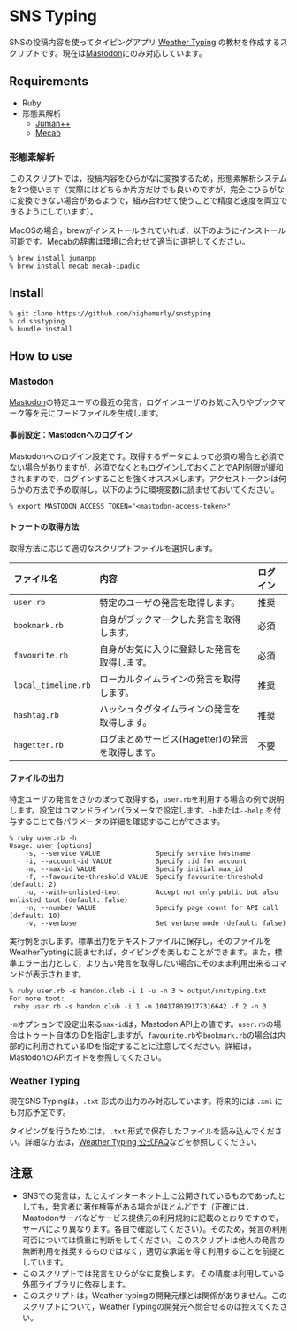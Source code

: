 # SNS Typing

SNSの投稿内容を使ってタイピングアプリ [Weather Typing](https://denasu.com/software/weathertyping.html) の教材を作成するスクリプトです。現在は[Mastodon](https://github.com/tootsuite/mastodon)にのみ対応しています。

## Requirements

- Ruby
- 形態素解析
	- [Juman++](http://nlp.ist.i.kyoto-u.ac.jp/index.php?JUMAN++)
	- [Mecab](https://www.mlab.im.dendai.ac.jp/~yamada/ir/MorphologicalAnalyzer/MeCab.html)

### 形態素解析

このスクリプトでは，投稿内容をひらがなに変換するため，形態素解析システムを2つ使います（実際にはどちらか片方だけでも良いのですが，完全にひらがなに変換できない場合があるようで，組み合わせて使うことで精度と速度を両立できるようにしています）。

MacOSの場合，brewがインストールされていれば，以下のようにインストール可能です。Mecabの辞書は環境に合わせて適当に選択してください。

```
% brew install jumanpp
% brew install mecab mecab-ipadic
```

## Install

```
% git clone https://github.com/highemerly/snstyping
% cd snstyping
% bundle install
```

## How to use

### Mastodon

[Mastodon](https://github.com/tootsuite/mastodon)の特定ユーザの最近の発言，ログインユーザのお気に入りやブックマーク等を元にワードファイルを生成します。

#### 事前設定：Mastodonへのログイン

Mastodonへのログイン設定です。取得するデータによって必須の場合と必須でない場合がありますが，必須でなくともログインしておくことでAPI制限が緩和されますので，ログインすることを強くオススメします。アクセストークンは何らかの方法で予め取得し，以下のように環境変数に読ませておいてください。

```
% export MASTODON_ACCESS_TOKEN="<mastodon-access-token>"
```

#### トゥートの取得方法

取得方法に応じて適切なスクリプトファイルを選択します。

|ファイル名|内容|ログイン|
|:--------|:---|:---|
|`user.rb`|特定のユーザの発言を取得します。|推奨|
|`bookmark.rb`|自身がブックマークした発言を取得します。|必須|
|`favourite.rb`|自身がお気に入りに登録した発言を取得します。|必須|
|`local_timeline.rb`|ローカルタイムラインの発言を取得します。|推奨|
|`hashtag.rb`|ハッシュタグタイムラインの発言を取得します。|推奨|
|`hagetter.rb`|ログまとめサービス(Hagetter)の発言を取得します。|不要|

#### ファイルの出力

特定ユーザの発言をさかのぼって取得する，`user.rb`を利用する場合の例で説明します。設定はコマンドラインパラメータで設定します。`-h`または`--help` を付与することで各パラメータの詳細を確認することができます。

```
% ruby user.rb -h
Usage: user [options]
    -s, --service VALUE              Specify service hostname
    -i, --account-id VALUE           Specify :id for account
    -m, --max-id VALUE               Specify initial max_id
    -f, --favourite-threshold VALUE  Specify favourite-threshold (default: 2)
    -u, --with-unlisted-toot         Accept not only public but also unlisted toot (default: false)
    -n, --number VALUE               Specify page count for API call (default: 10)
    -v, --verbose                    Set verbose mode (default: false)
```

実行例を示します。標準出力をテキストファイルに保存し，そのファイルをWeatherTyptingに読ませれば，タイピングを楽しむことができます。また，標準エラー出力として，より古い発言を取得したい場合にそのまま利用出来るコマンドが表示されます。

```
% ruby user.rb -s handon.club -i 1 -u -n 3 > output/snstyping.txt
For more toot:
 ruby user.rb -s handon.club -i 1 -m 104178019177316642 -f 2 -n 3
```

`-m`オプションで設定出来る`max-id`は，Mastodon API上の値です。`user.rb`の場合はトゥート自体のIDを指定しますが，`favourite.rb`や`bookmark.rb`の場合は内部的に利用されているIDを指定することに注意してください。詳細は，MastodonのAPIガイドを参照してください。

### Weather Typing

現在SNS Typingは，`.txt` 形式の出力のみ対応しています。将来的には `.xml` にも対応予定です。

タイピングを行うためには，`.txt` 形式で保存したファイルを読み込んでください。詳細な方法は，[Weather Typing 公式FAQ](https://denasu.com/software/wtfaq.html)などを参照してください。

## 注意

- SNSでの発言は，たとえインターネット上に公開されているものであったとしても，発言者に著作権等がある場合がほとんどです（正確には，Mastodonサーバなどサービス提供元の利用規約に記載のとおりですので，サーバにより異なります。各自で確認してください）。そのため，発言の利用可否については慎重に判断をしてください。このスクリプトは他人の発言の無断利用を推奨するものではなく，適切な承諾を得て利用することを前提としています。
- このスクリプトでは発言をひらがなに変換します。その精度は利用している外部ライブラリに依存します。
- このスクリプトは，Weather typingの開発元様とは関係がありません。このスクリプトについて，Weather Typingの開発元へ問合せるのは控えてください。